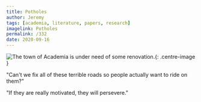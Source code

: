 ```yaml
---
title: Potholes
author: Jeremy
tags: [academia, literature, papers, research]
imagelink: Potholes
permalink: /332
date: 2020-09-16
---
```


![The town of Academia is under need of some renovation.](https://res.cloudinary.com/dh3hm8pb7/image/upload/c_scale,q_auto:best/v1535842782/Handwaving/Published/Potholes.png){: .centre-image }

"Can't we fix all of these terrible roads so people actually want to ride on them?"

"If they are really motivated, they will persevere."
